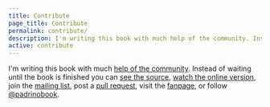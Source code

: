 ```yaml
---
title: Contribute
page_title: Contribute
permalink: contribute/
description: I'm writing this book with much help of the community. Instead of waiting until the book is finished you can see the source, watch the online version, join the mailing list, post a pull request, visit the fanpage, or follow @padrinobook.
active: contribute
---
```


I'm writing this book with much <a rel="noopener noreferrer" target="_blank" href="https://github.com/padrinobook/padrinobook/issues?page=1&state=closed">help of the community</a>. Instead of waiting until the book is finished you can <a rel="noopener noreferrer"  target="_blank" href="https://github.com/padrinobook/padrinobook">see the source</a>, <a rel="noopener noreferrer" target="_blank" href="https://padrinobook.com/book/">watch the online version</a>, join the <a rel="noopener noreferrer" target="_blank" href="http://eepurl.com/Wskif">mailing list</a>, post a <a rel="noopener noreferrer" target="_blank" href="https://github.com/wikimatze/padrinobook/pulls">pull request</a>, visit the <a rel="noopener noreferrer" target="_blank" href="http://facebook.com/padrinobook">fanpage</a>, or follow <a rel="noopener noreferrer" target="_blank" href="https://twitter.com/padrinobook">@padrinobook</a>.
